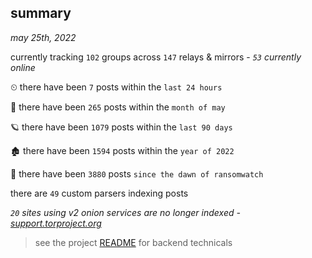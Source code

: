 
## summary
_may 25th, 2022_

currently tracking `102` groups across `147` relays & mirrors - _`53` currently online_

⏲ there have been `7` posts within the `last 24 hours`

🦈 there have been `265` posts within the `month of may`

🪐 there have been `1079` posts within the `last 90 days`

🏚 there have been `1594` posts within the `year of 2022`

🦕 there have been `3880` posts `since the dawn of ransomwatch`

there are `49` custom parsers indexing posts

_`20` sites using v2 onion services are no longer indexed - [support.torproject.org](https://support.torproject.org/onionservices/v2-deprecation/)_

> see the project [README](https://github.com/joshhighet/ransomwatch#ransomwatch--) for backend technicals
